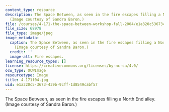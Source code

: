 ```yaml
---
content_type: resource
description: The Space Between, as seen in the fire escapes filling a North End alley.
  (Image courtesy of Sandra Baron.)
file: /courses/4-171-the-space-between-workshop-fall-2004/e1a320c53673439b9cff1d8549cabf57_4-171f04.jpg
file_size: 68978
file_type: image/jpeg
image_metadata:
  caption: The Space Between, as seen in the fire escapes filling a North End alley.
    (Image courtesy of Sandra Baron.)
  credit: ''
  image-alt: Fire escapes.
learning_resource_types: []
license: https://creativecommons.org/licenses/by-nc-sa/4.0/
ocw_type: OCWImage
resourcetype: Image
title: 4-171f04.jpg
uid: e1a320c5-3673-439b-9cff-1d8549cabf57
---
```

The Space Between, as seen in the fire escapes filling a North End alley. (Image courtesy of Sandra Baron.)